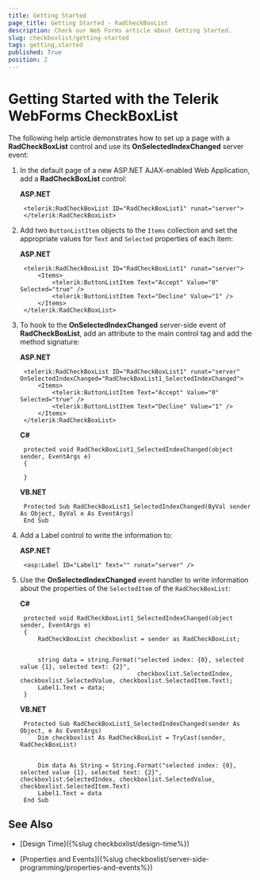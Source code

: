 ```yaml
---
title: Getting Started
page_title: Getting Started - RadCheckBoxList
description: Check our Web Forms article about Getting Started.
slug: checkboxlist/getting-started
tags: getting,started
published: True
position: 2
---
```


# Getting Started with the Telerik WebForms CheckBoxList

The following help article demonstrates how to set up a page with a **RadCheckBoxList** control and use its **OnSelectedIndexChanged** server event:

1. In the default page of a new ASP.NET AJAX-enabled Web Application, add a **RadCheckBoxList** control:

	**ASP.NET**	
	
		<telerik:RadCheckBoxList ID="RadCheckBoxList1" runat="server">
		</telerik:RadCheckBoxList>

1. Add two `ButtonListItem` objects to the `Items` collection and set the appropriate values for `Text` and `Selected` properties of each item:

	**ASP.NET**

		<telerik:RadCheckBoxList ID="RadCheckBoxList1" runat="server">
			<Items>
				<telerik:ButtonListItem Text="Accept" Value="0" Selected="true" />
				<telerik:ButtonListItem Text="Decline" Value="1" />
			</Items>
		</telerik:RadCheckBoxList>

1. To hook to the **OnSelectedIndexChanged** server-side event of **RadCheckBoxList**, add an attribute to the main control tag and add the method signature:

	**ASP.NET**

		<telerik:RadCheckBoxList ID="RadCheckBoxList1" runat="server" OnSelectedIndexChanged="RadCheckBoxList1_SelectedIndexChanged">
			<Items>
				<telerik:ButtonListItem Text="Accept" Value="0" Selected="true" />
				<telerik:ButtonListItem Text="Decline" Value="1" />
			</Items>
		</telerik:RadCheckBoxList>

	**C#**
	
		protected void RadCheckBoxList1_SelectedIndexChanged(object sender, EventArgs e)
		{

		}

	**VB.NET**
	
		Protected Sub RadCheckBoxList1_SelectedIndexChanged(ByVal sender As Object, ByVal e As EventArgs)
		End Sub

1. Add a Label control to write the information to:

	**ASP.NET**

		<asp:Label ID="Label1" Text="" runat="server" />

1. Use the **OnSelectedIndexChanged** event handler to write information about the properties of the `SelectedItem` of the `RadCheckBoxList`:

	**C#**
	
		protected void RadCheckBoxList1_SelectedIndexChanged(object sender, EventArgs e)
		{
			RadCheckBoxList checkboxlist = sender as RadCheckBoxList;


			string data = string.Format("selected index: {0}, selected value {1}, selected text: {2}",
										checkboxlist.SelectedIndex, checkboxlist.SelectedValue, checkboxlist.SelectedItem.Text);
			Label1.Text = data;
		}

	**VB.NET**
	
		Protected Sub RadCheckBoxList1_SelectedIndexChanged(sender As Object, e As EventArgs)
			Dim checkboxlist As RadCheckBoxList = TryCast(sender, RadCheckBoxList)


			Dim data As String = String.Format("selected index: {0}, selected value {1}, selected text: {2}", checkboxlist.SelectedIndex, checkboxlist.SelectedValue, checkboxlist.SelectedItem.Text)
			Label1.Text = data
		End Sub



## See Also

 * [Design Time]({%slug checkboxlist/design-time%})

 * [Properties and Events]({%slug checkboxlist/server-side-programming/properties-and-events%})

